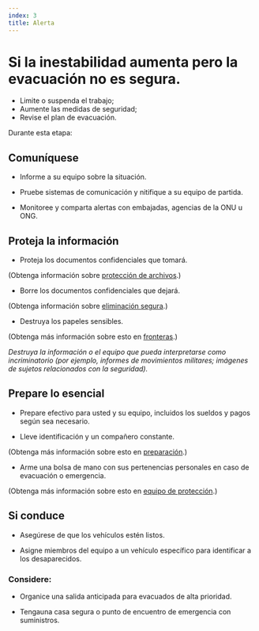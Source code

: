```yaml
---
index: 3
title: Alerta
---
```

# Si la inestabilidad aumenta pero la evacuación no es segura.

*   Limite o suspenda el trabajo;
*   Aumente las medidas de seguridad;
*   Revise el plan de evacuación.

Durante esta etapa:

## Comuníquese

*   Informe a su equipo sobre la situación.

*   Pruebe sistemas de comunicación y nitifique a su equipo de partida.

*   Monitoree y comparta alertas con embajadas, agencias de la ONU u ONG.

## Proteja la información

*   Proteja los documentos confidenciales que tomará.

(Obtenga información sobre [protección de archivos](umbrella://information/protecting-files).)

*   Borre los documentos confidenciales que dejará.

(Obtenga información sobre [eliminación segura](umbrella://information/safely-deleting).)

*   Destruya los papeles sensibles.

(Obtenga más información sobre esto en [fronteras](umbrella://travel/borders).)

_Destruya la información o el equipo que pueda interpretarse como incriminatorio (por ejemplo, informes de movimientos militares; imágenes de sujetos relacionados con la seguridad)._

## Prepare lo esencial

*   Prepare efectivo para usted y su equipo, incluidos los sueldos y pagos según sea necesario.

*   Lleve identificación y un compañero constante.

(Obtenga más información sobre esto en [preparación](umbrella://travel/preparation).)

*   Arme una bolsa de mano con sus pertenencias personales en caso de evacuación o emergencia.

(Obtenga más información sobre esto en [equipo de protección](umbrella://travel/protective-equipment).)

## Si conduce

*   Asegúrese de que los vehículos estén listos.

*   Asigne miembros del equipo a un vehículo específico para identificar a los desaparecidos.

### Considere:

*   Organice una salida anticipada para evacuados de alta prioridad.

*   Tengauna casa segura o punto de encuentro de emergencia con suministros.
